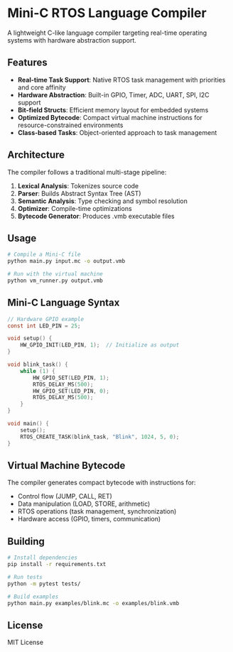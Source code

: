 # Mini-C RTOS Language Compiler

A lightweight C-like language compiler targeting real-time operating systems with hardware abstraction support.

## Features

- **Real-time Task Support**: Native RTOS task management with priorities and core affinity
- **Hardware Abstraction**: Built-in GPIO, Timer, ADC, UART, SPI, I2C support
- **Bit-field Structs**: Efficient memory layout for embedded systems
- **Optimized Bytecode**: Compact virtual machine instructions for resource-constrained environments
- **Class-based Tasks**: Object-oriented approach to task management

## Architecture

The compiler follows a traditional multi-stage pipeline:

1. **Lexical Analysis**: Tokenizes source code
2. **Parser**: Builds Abstract Syntax Tree (AST)
3. **Semantic Analysis**: Type checking and symbol resolution
4. **Optimizer**: Compile-time optimizations
5. **Bytecode Generator**: Produces .vmb executable files

## Usage

```bash
# Compile a Mini-C file
python main.py input.mc -o output.vmb

# Run with the virtual machine
python vm_runner.py output.vmb
```

## Mini-C Language Syntax

```c
// Hardware GPIO example
const int LED_PIN = 25;

void setup() {
    HW_GPIO_INIT(LED_PIN, 1);  // Initialize as output
}

void blink_task() {
    while (1) {
        HW_GPIO_SET(LED_PIN, 1);
        RTOS_DELAY_MS(500);
        HW_GPIO_SET(LED_PIN, 0);
        RTOS_DELAY_MS(500);
    }
}

void main() {
    setup();
    RTOS_CREATE_TASK(blink_task, "Blink", 1024, 5, 0);
}
```

## Virtual Machine Bytecode

The compiler generates compact bytecode with instructions for:
- Control flow (JUMP, CALL, RET)
- Data manipulation (LOAD, STORE, arithmetic)
- RTOS operations (task management, synchronization)
- Hardware access (GPIO, timers, communication)

## Building

```bash
# Install dependencies
pip install -r requirements.txt

# Run tests
python -m pytest tests/

# Build examples
python main.py examples/blink.mc -o examples/blink.vmb
```

## License

MIT License
